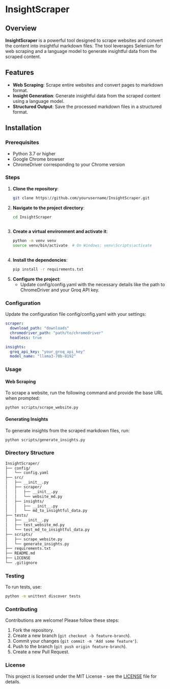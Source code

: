 # InsightScraper

## Overview

**InsightScraper** is a powerful tool designed to scrape websites and convert the content into insightful markdown files. The tool leverages Selenium for web scraping and a language model to generate insightful data from the scraped content.

## Features

- **Web Scraping**: Scrape entire websites and convert pages to markdown format.
- **Insight Generation**: Generate insightful data from the scraped content using a language model.
- **Structured Output**: Save the processed markdown files in a structured format.

## Installation

### Prerequisites

- Python 3.7 or higher
- Google Chrome browser
- ChromeDriver corresponding to your Chrome version

### Steps

1. **Clone the repository**:
    ```bash
    git clone https://github.com/yourusername/InsightScraper.git


2. **Navigate to the project directory**:
    ```bash
    cd InsightScraper
  

3. **Create a virtual environment and activate it**:
    ```bash
    python -m venv venv
    source venv/bin/activate  # On Windows: venv\Scripts\activate
  

4. **Install the dependencies**:
    ```bash
    pip install -r requirements.txt


5. **Configure the project**:
    * Update config/config.yaml with the necessary details like the path to ChromeDriver and your Groq API key.

### Configuration
Update the configuration file config/config.yaml with your settings:

```yaml
scraper:
  download_path: "downloads"
  chromedriver_path: "path/to/chromedriver"
  headless: true

insights:
  groq_api_key: "your_groq_api_key"
  model_name: "llama3-70b-8192"
```

### Usage
#### Web Scraping
To scrape a website, run the following command and provide the base URL when prompted:

```bash
python scripts/scrape_website.py
```

#### Generating Insights
To generate insights from the scraped markdown files, run:

```bash
python scripts/generate_insights.py
```

### Directory Structure
```markdown
InsightScraper/
├── config/
│   └── config.yaml
├── src/
│   ├── __init__.py
│   ├── scraper/
│   │   ├── __init__.py
│   │   └── website_md.py
│   ├── insights/
│   │   ├── __init__.py
│   │   └── md_to_insightful_data.py
├── tests/
│   ├── __init__.py
│   ├── test_website_md.py
│   └── test_md_to_insightful_data.py
├── scripts/
│   ├── scrape_website.py
│   └── generate_insights.py
├── requirements.txt
├── README.md
├── LICENSE
└── .gitignore
```

### Testing
To run tests, use:

```bash
python -m unittest discover tests
```

### Contributing
Contributions are welcome! Please follow these steps:

1. Fork the repository.
2. Create a new branch (`git checkout -b feature-branch`).
3. Commit your changes (`git commit -m 'Add some feature'`).
4. Push to the branch (`git push origin feature-branch`).
5. Create a new Pull Request.

### License
This project is licensed under the MIT License - see the [LICENSE](https://github.com/MaharshPatelX/InsightScraper/blob/main/LICENSE) file for details.
